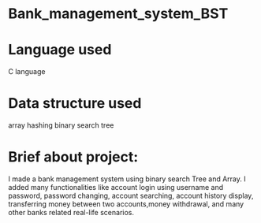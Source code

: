 # Bank_management_system_BST

# Language used
C language

# Data structure used
array
hashing 
binary search tree

# Brief about project:
I made a bank management system using binary search Tree and Array. I added many functionalities like account login using username and password, password changing, account searching, account history display, transferring money between two accounts,money withdrawal, and many other banks related real-life scenarios.
